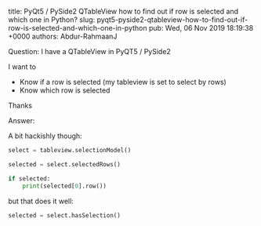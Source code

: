 title: PyQt5 / PySide2 QTableView how to find out if row is selected and which one in Python?
slug: pyqt5-pyside2-qtableview-how-to-find-out-if-row-is-selected-and-which-one-in-python
pub: Wed, 06 Nov 2019 18:19:38 +0000
authors: Abdur-RahmaanJ

Question: I have a QTableView in PyQT5 / PySide2

I want to
* Know if a row is selected (my tableview is set to select by rows)
* Know which row is selected


Thanks

Answer:

A bit hackishly though:

```python
select = tableview.selectionModel()

selected = select.selectedRows()

if selected:
    print(selected[0].row())
```

but that does it well:

```python
selected = select.hasSelection()
```

